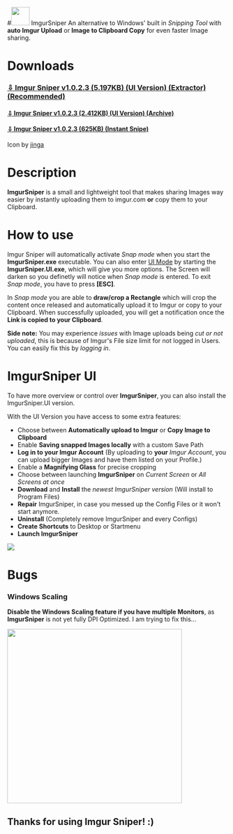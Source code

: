 #<img src="https://github.com/mrousavy/ImgurSniper/raw/master/Images/Logo.png" width="42"> ImgurSniper
An alternative to Windows' built in _Snipping Tool_ with **auto Imgur Upload** or **Image to Clipboard Copy** for even faster Image sharing.

# Downloads
### [⇩ Imgur Sniper v1.0.2.3 (5.197KB) (UI Version) (Extractor) (Recommended)](https://github.com/mrousavy/ImgurSniper/blob/master/ImgurSniperInstaller/bin/Release/ImgurSniperInstaller.exe?raw=true)

#### [⇩ Imgur Sniper v1.0.2.3 (2.412KB) (UI Version) (Archive)](https://github.com/mrousavy/ImgurSniper/blob/master/ImgurSniper.UI/bin/Release/ImgurSniper.UI.zip?raw=true)

#### [⇩ Imgur Sniper v1.0.2.3 (625KB) (Instant Snipe)](https://github.com/mrousavy/ImgurSniper/blob/master/ImgurSniper/bin/Release/ImgurSniper.zip?raw=true)

Icon by [jinga](http://jinga.at)

# Description
**ImgurSniper** is a small and lightweight tool that makes sharing Images way easier by instantly uploading them to imgur.com **or** copy them to your Clipboard.

# How to use
Imgur Sniper will automatically activate _Snap mode_ when you start the **ImgurSniper.exe** executable.
You can also enter [UI Mode](https://github.com/mrousavy/ImgurSniper#imgursniper-ui) by starting the **ImgurSniper.UI.exe**, which will give you more options.
The Screen will darken so you definetly will notice when _Snap mode_ is entered. To exit _Snap mode_, you have to press
**[ESC]**.

In _Snap mode_ you are able to **draw/crop a Rectangle** which will crop the content once released and automatically upload it to Imgur or copy to your Clipboard.
When successfully uploaded, you will get a notification once the **Link is copied to your Clipboard**.

**Side note:** You may experience _issues_ with Image uploads being _cut or not uploaded_,
this is because of Imgur's File size limit for not logged in Users. You can easily fix this by _logging in_.

# ImgurSniper UI
To have more overview or control over **ImgurSniper**, you can also install the ImgurSniper.UI version.

With the UI Version you have access to some extra features:

- Choose between **Automatically upload to Imgur** or **Copy Image to Clipboard**
- Enable **Saving snapped Images locally** with a custom Save Path
- **Log in to your Imgur Account** (By uploading to **your** _Imgur Account_, you can upload bigger Images and have them listed on your Profile.)
- Enable a **Magnifying Glass** for precise cropping
- Choose between launching **ImgurSniper** on _Current Screen_ or _All Screens at once_
- **Download** and **Install** the _newest ImgurSniper version_ (Will install to Program Files)
- **Repair** ImgurSniper, in case you messed up the Config Files or it won't start anymore.
- **Uninstall** (Completely remove ImgurSniper and every Configs)
- **Create Shortcuts** to Desktop or Startmenu
- **Launch ImgurSniper**
	
<img src="https://github.com/mrousavy/ImgurSniper/blob/1.1/Images/ImgurSniper.UI.png?raw=true">

# Bugs
### Windows Scaling
**Disable the Windows Scaling feature if you have multiple Monitors**, as **ImgurSniper** is not yet fully DPI Optimized. I am trying to fix this...

<img src="https://raw.githubusercontent.com/mrousavy/ImgurSniper/master/Images/WindowsScalingOption.png" width="400">


## Thanks for using Imgur Sniper! :)
